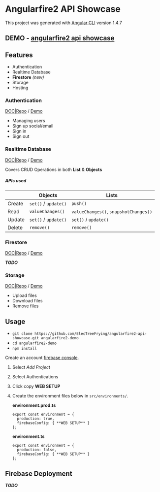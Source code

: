 # Angularfire2 API Showcase

This project was generated with [Angular CLI](https://github.com/angular/angular-cli) version 1.4.7

## DEMO - [angularfire2 api showcase][1-link]

## Features

*   Authentication
*   Realtime Database
*   **Firestore** _(new)_
*   Storage
*   Hosting

### Authentication

[DOC|Repo][auth]  / [Demo][auth-demo]

*   Managing users
*   Sign up social/email
*   Sign in
*   Sign out

### Realtime Database

[DOC|Repo][rtdb] / [Demo][rtdb-demo]

Covers CRUD Operations in both **List** & **Objects**

##### APIs used

|        | Objects               | Lists                                 |
|--------|-----------------------|---------------------------------------|
| Create | `set()` / `update()`  | `push()`                              |
| Read   | `valueChanges()`      | `valueChanges()`, `snapshotChanges()` |
| Update | `set()` / `update()`  | `set()` / `update()`                  |
| Delete | `remove()`            | `remove()`                            |



### Firestore

[DOC|Repo][firestore] / [Demo][firestore-demo]

_**TODO**_

### Storage

[DOC|Repo][storage] / [Demo][storage-demo]

*   Upload files
*   Download files
*   Remove files


## Usage

*   `git clone https://github.com/ElecTreeFrying/angularfire2-api-showcase.git angularfire2-demo`
*   `cd angularfire2-demo`
*   `npm install`

Create an account [firebase console][2-link].

1.  Select _Add Project_
1.  Select Authentications
1.  Click copy **WEB SETUP**

1.  Create the environment files below in `src/environments/`.

    **environment.prod.ts**

    ```
    export const environment = {
      production: true,
      firebaseConfig: { **WEB SETUP** }
    };

    ```

    **environment.ts**

    ```
    export const environment = {
      production: false,
      firebaseConfig: { **WEB SETUP** }
    };

    ```


## Firebase Deployment

_**TODO**_


[1-link]: https://workshop-demo-65669.firebaseapp.com
[2-link]: https://console.firebase.google.com

[rtdb]: https://github.com/ElecTreeFrying/angularfire2-api-showcase/tree/master/src/app/realtime-database
[rtdb-demo]: https://workshop-demo-65669.firebaseapp.com/rtdb

[firestore]: https://github.com/ElecTreeFrying/angularfire2-api-showcase/tree/master/src/app/firestore
[firestore-demo]: https://workshop-demo-65669.firebaseapp.com/firestore

[auth]: https://github.com/ElecTreeFrying/angularfire2-api-showcase/tree/master/src/app/authentication
[auth-demo]: https://workshop-demo-65669.firebaseapp.com/auth

[storage]: https://github.com/ElecTreeFrying/angularfire2-api-showcase/tree/master/src/app/storage
[storage-demo]: https://workshop-demo-65669.firebaseapp.com/storage
